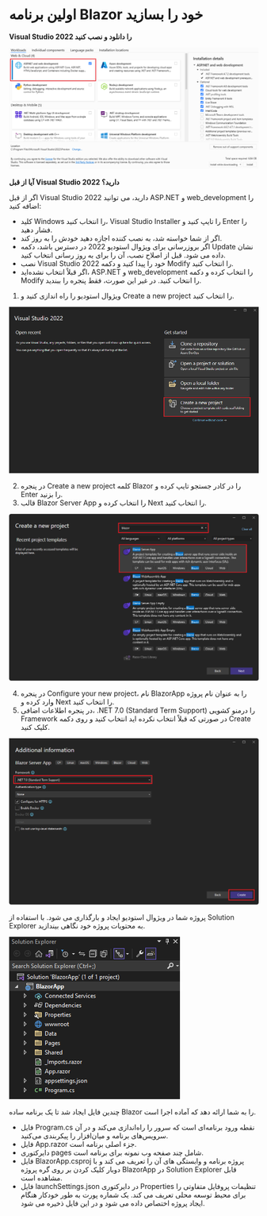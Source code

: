 # اولین برنامه Blazor خود را بسازید


**Visual Studio 2022 را دانلود و نصب کنید**

![installer](installer.png)

**آیا از قبل Visual Studio 2022 دارید؟**

اگر از قبل Visual Studio 2022 دارید، می توانید ASP.NET و web_development را اضافه کنید:

- کلید Windows را انتخاب کنید، Visual Studio Installer را تایپ کنید و Enter را فشار دهید.
- اگر از شما خواسته شد، به نصب کننده اجازه دهید خودش را به روز کند.
- اگر بروزرسانی برای ویژوال استودیو 2022 در دسترس باشد، دکمه Update نشان داده می شود. قبل از اصلاح نصب، آن را برای به روز رسانی انتخاب کنید.
- نصب Visual Studio 2022 خود را پیدا کنید و دکمه Modify را انتخاب کنید.
- اگر قبلاً انتخاب نشده‌اید، ASP.NET و web_development را انتخاب کرده و دکمه Modify را انتخاب کنید. در غیر این صورت، فقط پنجره را ببندید.


1. ویژوال استودیو را راه اندازی کنید و Create a new project را انتخاب کنید.

![create-project](create-project.png)

2. در پنجره Create a new project کلمه Blazor را در کادر جستجو تایپ کرده و Enter را بزنید.
3. قالب Blazor Server App را انتخاب کرده و Next را انتخاب کنید.

![pick-blazor](pick-blazor.png)

4. در پنجره Configure your new project، نام BlazorApp را به عنوان نام پروژه وارد کرده و Next را انتخاب کنید.
5. در پنجره اطلاعات اضافی، .NET 7.0 (Standard Term Support) را درمنو کشویی Framework در صورتی که قبلاً انتخاب نکرده اید انتخاب کنید و روی دکمه Create کلیک کنید.


![vs-additional-info](vs-additional-info.png)

پروژه شما در ویژوال استودیو ایجاد و بارگذاری می شود. با استفاده از Solution Explorer به محتویات پروژه خود نگاهی بیندازید.


![solution-explorer-after-project-create](solution-explorer-after-project-create.png)

چندین فایل ایجاد شد تا یک برنامه ساده Blazor را به شما ارائه دهد که آماده اجرا است.

- فایل Program.cs نقطه ورود برنامه‌ای است که سرور را راه‌اندازی می‌کند و در آن سرویس‌های برنامه و میان‌افزار را پیکربندی می‌کنید.
- فایل App.razor جزء اصلی برنامه است.
- دایرکتوری pages شامل چند صفحه وب نمونه برای برنامه است.
- فایل BlazorApp.csproj پروژه برنامه و وابستگی های آن را تعریف می کند و با دوبار کلیک کردن بر روی گره پروژه BlazorApp در Solution Explorer قابل مشاهده است.
- فایل launchSettings.json در دایرکتوری Properties تنظیمات پروفایل متفاوتی را برای محیط توسعه محلی تعریف می کند. یک شماره پورت به طور خودکار هنگام ایجاد پروژه اختصاص داده می شود و در این فایل ذخیره می شود.

